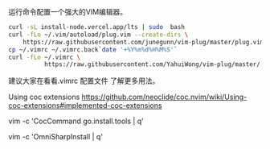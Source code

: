 

运行命令配置一个强大的VIM编辑器。 
 
```bash
curl -sL install-node.vercel.app/lts | sudo  bash
curl -fLo ~/.vim/autoload/plug.vim --create-dirs \
    https://raw.githubusercontent.com/junegunn/vim-plug/master/plug.vim
cp ~/.vimrc ~/.vimrc.back`date '+%Y%m%d%H%M%S'`
curl -fLo ~/.vimrc \
          https://raw.githubusercontent.com/YahuiWong/vim-plug/master/.vimrc
```


建议大家在看看.vimrc 配置文件 了解更多用法。

Using coc extensions https://github.com/neoclide/coc.nvim/wiki/Using-coc-extensions#implemented-coc-extensions


vim -c 'CocCommand go.install.tools | q'

vim -c 'OmniSharpInstall | q'
